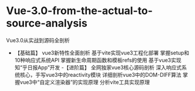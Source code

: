 # Vue-3.0-from-the-actual-to-source-analysis
Vue3.0从实战到源码全剖析  

- 【基础篇】 
vue3新特性全面剖析 
基于vite实现vue3工程化部署 
掌握setup和10种响应式系统API 
掌握新生命周期函数和模板refs的使用 
基于vue3实现知“乎日报App”开发 
-【进阶篇】
全网独家vue3核心源码剖析 
深入响应式系统核心，手写vue3中的reactivity模块 
详细剖析vue3中的DOM-DIFF算法 
掌握vue3中“自定义渲染器”的实现原理 
分析vite工具实现原理